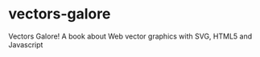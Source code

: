 vectors-galore
==============

Vectors Galore! A book about Web vector graphics with SVG, HTML5 and Javascript